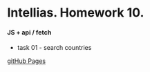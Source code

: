 # Intellias. Homework 10.

#### JS + api / fetch

- task 01 - search countries

[gitHub Pages](https://jpee2k.github.io/goit-js-hw-10/dist/)
